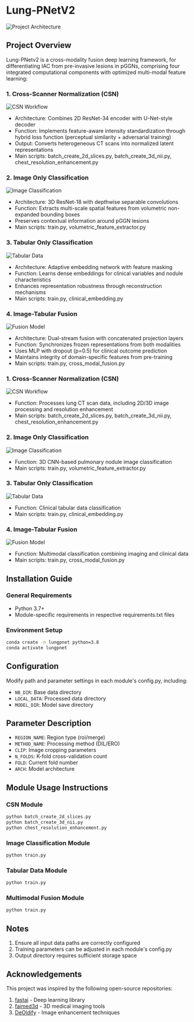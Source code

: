 # Lung-PNetV2


![Project Architecture](./docs/images/architecture.png)

## Project Overview
Lung-PNetv2 is a cross-modality fusion deep learning framework, for differentiating IAC from pre-invasive lesions in pGGNs, comprising four integrated computational components with optimized multi-modal feature learning:

### 1. Cross-Scanner Normalization (CSN)
![CSN Workflow](./docs/images/csn_workflow.png)
- Architecture: Combines 2D ResNet-34 encoder with U-Net-style decoder
- Function: Implements feature-aware intensity standardization through hybrid loss function (perceptual similarity + adversarial training)
- Output: Converts heterogeneous CT scans into normalized latent representations
- Main scripts: batch_create_2d_slices.py, batch_create_3d_nii.py, chest_resolution_enhancement.py

### 2. Image Only Classification
![Image Classification](./docs/images/image_classification.png)
- Architecture: 3D ResNet-18 with depthwise separable convolutions
- Function: Extracts multi-scale spatial features from volumetric non-expanded bounding boxes
- Preserves contextual information around pGGN lesions
- Main scripts: train.py, volumetric_feature_extractor.py

### 3. Tabular Only Classification
![Tabular Data](./docs/images/tabular_data.png)
- Architecture: Adaptive embedding network with feature masking
- Function: Learns dense embeddings for clinical variables and nodule characteristics
- Enhances representation robustness through reconstruction mechanisms
- Main scripts: train.py, clinical_embedding.py

### 4. Image-Tabular Fusion
![Fusion Model](./docs/images/fusion_model.png)
- Architecture: Dual-stream fusion with concatenated projection layers
- Function: Synchronizes frozen representations from both modalities
- Uses MLP with dropout (p=0.5) for clinical outcome prediction
- Maintains integrity of domain-specific features from pre-training
- Main scripts: train.py, cross_modal_fusion.py

### 1. Cross-Scanner Normalization (CSN)
![CSN Workflow](./docs/images/csn_workflow.png)
- Function: Processes lung CT scan data, including 2D/3D image processing and resolution enhancement
- Main scripts: batch_create_2d_slices.py, batch_create_3d_nii.py, chest_resolution_enhancement.py

### 2. Image Only Classification
![Image Classification](./docs/images/image_classification.png)
- Function: 3D CNN-based pulmonary nodule image classification
- Main scripts: train.py, volumetric_feature_extractor.py

### 3. Tabular Only Classification
![Tabular Data](./docs/images/tabular_data.png)
- Function: Clinical tabular data classification
- Main scripts: train.py, clinical_embedding.py

### 4. Image-Tabular Fusion
![Fusion Model](./docs/images/fusion_model.png)
- Function: Multimodal classification combining imaging and clinical data
- Main scripts: train.py, cross_modal_fusion.py

## Installation Guide

### General Requirements
- Python 3.7+
- Module-specific requirements in respective requirements.txt files

### Environment Setup
```bash
conda create -n lungpnet python=3.8
conda activate lungpnet
```

## Configuration
Modify path and parameter settings in each module's config.py, including:
- `NB_DIR`: Base data directory
- `LOCAL_DATA`: Processed data directory
- `MODEL_DIR`: Model save directory

## Parameter Description
- `REGION_NAME`: Region type (roi/merge)
- `METHOD_NAME`: Processing method (DIL/ERO)
- `CLIP`: Image cropping parameters
- `N_FOLDS`: K-fold cross-validation count
- `FOLD`: Current fold number
- `ARCH`: Model architecture

## Module Usage Instructions

### CSN Module
```bash
python batch_create_2d_slices.py
python batch_create_3d_nii.py
python chest_resolution_enhancement.py
```

### Image Classification Module
```bash
python train.py
```

### Tabular Data Module
```bash
python train.py
```

### Multimodal Fusion Module
```bash
python train.py
```

## Notes
1. Ensure all input data paths are correctly configured
2. Training parameters can be adjusted in each module's config.py
3. Output directory requires sufficient storage space

## Acknowledgements
This project was inspired by the following open-source repositories:
1. [fastai](https://github.com/fastai/fastai) - Deep learning library
2. [faimed3d](https://github.com/kbressem/faimed3d) - 3D medical imaging tools
3. [DeOldify](https://github.com/jantic/DeOldify) - Image enhancement techniques

